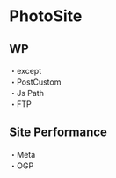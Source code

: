 # PhotoSite  

## WP  
・except                                                                           　　                                                          
・PostCustom  
・Js Path  
・FTP

## Site Performance
・Meta  
・OGP
